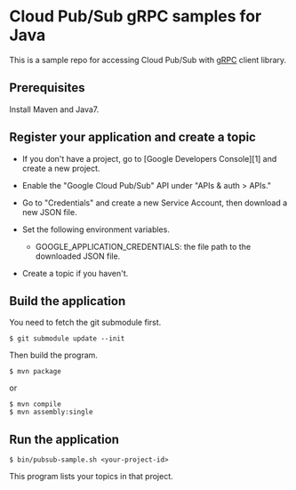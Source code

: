 # Cloud Pub/Sub gRPC samples for Java

This is a sample repo for accessing Cloud Pub/Sub with
[gRPC](http://www.grpc.io/) client library.


## Prerequisites

Install Maven and Java7.

## Register your application and create a topic

- If you don't have a project, go to [Google Developers Console][1]
  and create a new project.

- Enable the "Google Cloud Pub/Sub" API under "APIs & auth > APIs."

- Go to "Credentials" and create a new Service Account,
  then download a new JSON file.

- Set the following environment variables.

  - GOOGLE_APPLICATION_CREDENTIALS: the file path to the downloaded JSON file.

- Create a topic if you haven't.

## Build the application

You need to fetch the git submodule first.

```
$ git submodule update --init
```

Then build the program.

```
$ mvn package
```

or

```
$ mvn compile
$ mvn assembly:single
```

## Run the application

```
$ bin/pubsub-sample.sh <your-project-id>
```

This program lists your topics in that project.
